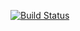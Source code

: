 [![Build Status](http://www.morganlatimer.com:8899/buildStatus/icon?job=morganlatimerapi%2Fmaster)](http://www.morganlatimer.com:8899/job/morganlatimerapi/job/master/)
